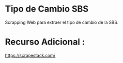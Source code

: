 # Tipo de Cambio SBS

Scrapping Web para extraer el tipo de cambio de la SBS.

# Recurso Adicional : 

https://scrapestack.com/
